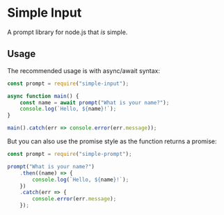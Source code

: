 # Simple Input

A prompt library for node.js that *is* simple.

## Usage

The recommended usage is with async/await syntax:

```js
const prompt = require("simple-input");

async function main() {
    const name = await prompt("What is your name?");
    console.log(`Hello, ${name}!`);
}

main().catch(err => console.error(err.message));
```

But you can also use the promise style as the function
returns a promise:

```js
const prompt = require("simple-prompt");

prompt("What is your name?")
    .then((name) => {
        console.log(`Hello, ${name}!`);
    })
    .catch(err => {
        console.error(err.message);
    });
```